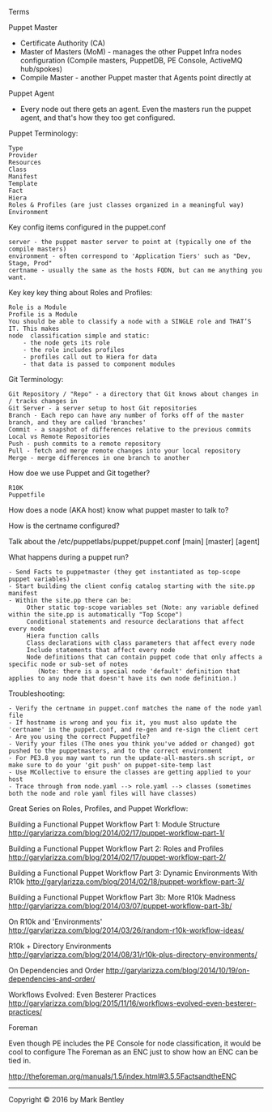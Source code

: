 


Terms

Puppet Master
   - Certificate Authority (CA)
   - Master of Masters (MoM) - manages the other Puppet Infra nodes configuration (Compile masters, PuppetDB, PE Console, ActiveMQ hub/spokes)
   - Compile Master - another Puppet master that Agents point directly at

Puppet Agent
   - Every node out there gets an agent.  Even the masters run the puppet agent, and that's how they too get configured.


Puppet Terminology:

    Type
    Provider
    Resources
    Class
    Manifest
    Template
    Fact
    Hiera
    Roles & Profiles (are just classes organized in a meaningful way)
    Environment

Key config items configured in the puppet.conf

    server - the puppet master server to point at (typically one of the compile masters)
    environment - often correspond to 'Application Tiers' such as "Dev, Stage, Prod"
    certname - usually the same as the hosts FQDN, but can me anything you want.

Key key key thing about Roles and Profiles:

    Role is a Module
    Profile is a Module
    You should be able to classify a node with a SINGLE role and THAT’S IT. This makes
    node  classification simple and static:
        - the node gets its role
        - the role includes profiles
        - profiles call out to Hiera for data
        - that data is passed to component modules


Git Terminology:

    Git Repository / "Repo" - a directory that Git knows about changes in / tracks changes in
    Git Server - a server setup to host Git repositories
    Branch - Each repo can have any number of forks off of the master branch, and they are called 'branches'
    Commit - a snapshot of differences relative to the previous commits
    Local vs Remote Repositories
    Push - push commits to a remote repository
    Pull - fetch and merge remote changes into your local repository
    Merge - merge differences in one branch to another

How doe we use Puppet and Git together?

    R10K
    Puppetfile

How does a node (AKA host) know what puppet master to talk to?

How is the certname configured?

Talk about the /etc/puppetlabs/puppet/puppet.conf
   [main]
   [master]
   [agent]


What happens during a puppet run?

    - Send Facts to puppetmaster (they get instantiated as top-scope puppet variables)
    - Start building the client config catalog starting with the site.pp manifest
    - Within the site.pp there can be:
         Other static top-scope variables set (Note: any variable defined within the site.pp is automatically "Top Scope")
         Conditional statements and resource declarations that affect every node
         Hiera function calls
         Class declarations with class parameters that affect every node
         Include statements that affect every node
         Node definitions that can contain puppet code that only affects a specific node or sub-set of notes
            (Note: there is a special node 'default' definition that applies to any node that doesn't have its own node definition.)



Troubleshooting:

    - Verify the certname in puppet.conf matches the name of the node yaml file
    - If hostname is wrong and you fix it, you must also update the 'certname' in the puppet.conf, and re-gen and re-sign the client cert
    - Are you using the correct Puppetfile?
    - Verify your files (The ones you think you've added or changed) got pushed to the puppetmasters, and to the correct environment
    - For PE3.8 you may want to run the update-all-masters.sh script, or make sure to do your 'git push' on puppet-site-temp last
    - Use MCollective to ensure the classes are getting applied to your host
    - Trace through from node.yaml --> role.yaml --> classes (sometimes both the node and role yaml files will have classes)


Great Series on Roles, Profiles, and Puppet Workflow:

Building a Functional Puppet Workflow Part 1: Module Structure
http://garylarizza.com/blog/2014/02/17/puppet-workflow-part-1/

Building a Functional Puppet Workflow Part 2: Roles and Profiles
http://garylarizza.com/blog/2014/02/17/puppet-workflow-part-2/

Building a Functional Puppet Workflow Part 3: Dynamic Environments With R10k
http://garylarizza.com/blog/2014/02/18/puppet-workflow-part-3/

Building a Functional Puppet Workflow Part 3b: More R10k Madness
http://garylarizza.com/blog/2014/03/07/puppet-workflow-part-3b/

On R10k and 'Environments'
http://garylarizza.com/blog/2014/03/26/random-r10k-workflow-ideas/

R10k + Directory Environments
http://garylarizza.com/blog/2014/08/31/r10k-plus-directory-environments/

On Dependencies and Order
http://garylarizza.com/blog/2014/10/19/on-dependencies-and-order/

Workflows Evolved: Even Besterer Practices
http://garylarizza.com/blog/2015/11/16/workflows-evolved-even-besterer-practices/



Foreman

Even though PE includes the PE Console for node classification, it would be cool to configure The Foreman as an ENC just to show how an ENC can be tied in.

http://theforeman.org/manuals/1.5/index.html#3.5.5FactsandtheENC


---

Copyright © 2016 by Mark Bentley


